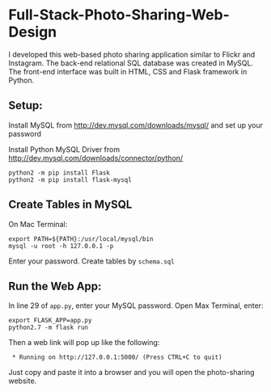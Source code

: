 # Full-Stack-Photo-Sharing-Web-Design

I developed this web-based photo sharing application similar to Flickr and Instagram. The back-end relational SQL database was created in MySQL. The front-end interface was built in HTML, CSS and Flask framework in Python.

## Setup:
Install MySQL from http://dev.mysql.com/downloads/mysql/ and set up your password

Install Python MySQL Driver from http://dev.mysql.com/downloads/connector/python/ 
```shell
python2 -m pip install Flask
python2 -m pip install flask-mysql
```

## Create Tables in MySQL 
On Mac Terminal:
```shell
export PATH=${PATH}:/usr/local/mysql/bin
mysql -u root -h 127.0.0.1 -p
```
Enter your password.
Create tables by `schema.sql`

## Run the Web App:
In line 29 of `app.py`, enter your MySQL password. 
Open Max Terminal, enter:
```shell
export FLASK_APP=app.py
python2.7 -m flask run
```
Then a web link will pop up like the following: 
```shell
 * Running on http://127.0.0.1:5000/ (Press CTRL+C to quit)
 ```
Just copy and paste it into a browser and you will open the photo-sharing website.

